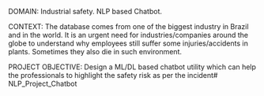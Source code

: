 DOMAIN: Industrial safety. NLP based Chatbot.

CONTEXT: The database comes from one of the biggest industry in Brazil and in the world. It is an urgent need for industries/companies around the globe to understand why employees still suffer some injuries/accidents in plants. Sometimes they also die in such environment.

PROJECT OBJECTIVE: Design a ML/DL based chatbot utility which can help the professionals to highlight the safety risk as per the incident# NLP_Project_Chatbot
